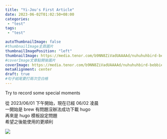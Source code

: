 ```yaml
---
title: "Yi-Jou's First Article"
date: 2023-06-02T01:02:50+08:00
categories:
 - "test"
tags:
 - "test"

autoThumbnailImage: false
#thumbnailImage主頁圖片
thumbnailImagePosition: "left"
thumbnailImage: https://media.tenor.com/b9NN8ZiVadUAAAAd/nuhuhuhbird-bebbie.gif
#coverImage文章點開後圖片
coverImage: https://media.tenor.com/b9NN8ZiVadUAAAAd/nuhuhuhbird-bebbie.gif
metaAlignment: center
draft: true
#句子結尾要打兩次空白格
---
```


Try to record some special moments    
  
   
從 2023/06/01 下午開始，現在已經 06/02 凌晨  
一開始是 brew 有問題沒辦法成功下載 hugo  
再來是 hugo 模板設定問題  
希望之後能使用的更順利

![](https://media.tenor.com/r0kSPkdmU6IAAAAC/bird-pose.gif)


